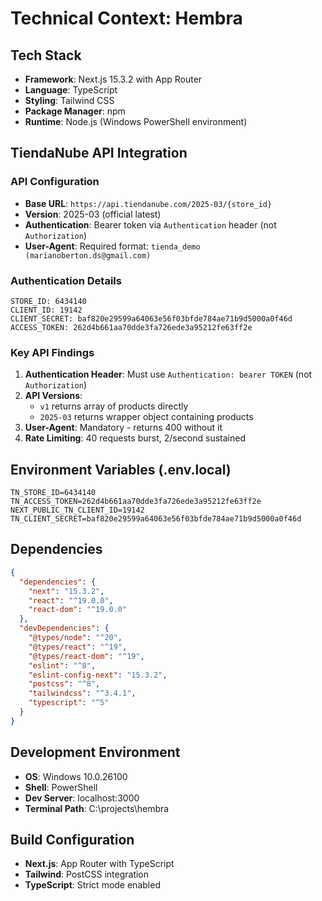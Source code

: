 # Technical Context: Hembra

## Tech Stack
- **Framework**: Next.js 15.3.2 with App Router
- **Language**: TypeScript
- **Styling**: Tailwind CSS
- **Package Manager**: npm
- **Runtime**: Node.js (Windows PowerShell environment)

## TiendaNube API Integration

### API Configuration
- **Base URL**: `https://api.tiendanube.com/2025-03/{store_id}`
- **Version**: 2025-03 (official latest)
- **Authentication**: Bearer token via `Authentication` header (not `Authorization`)
- **User-Agent**: Required format: `tienda_demo (marianoberton.ds@gmail.com)`

### Authentication Details
```
STORE_ID: 6434140
CLIENT_ID: 19142
CLIENT_SECRET: baf820e29599a64063e56f03bfde784ae71b9d5000a0f46d
ACCESS_TOKEN: 262d4b661aa70dde3fa726ede3a95212fe63ff2e
```

### Key API Findings
1. **Authentication Header**: Must use `Authentication: bearer TOKEN` (not `Authorization`)
2. **API Versions**: 
   - `v1` returns array of products directly
   - `2025-03` returns wrapper object containing products
3. **User-Agent**: Mandatory - returns 400 without it
4. **Rate Limiting**: 40 requests burst, 2/second sustained

## Environment Variables (.env.local)
```
TN_STORE_ID=6434140
TN_ACCESS_TOKEN=262d4b661aa70dde3fa726ede3a95212fe63ff2e
NEXT_PUBLIC_TN_CLIENT_ID=19142
TN_CLIENT_SECRET=baf820e29599a64063e56f03bfde784ae71b9d5000a0f46d
```

## Dependencies
```json
{
  "dependencies": {
    "next": "15.3.2",
    "react": "^19.0.0",
    "react-dom": "^19.0.0"
  },
  "devDependencies": {
    "@types/node": "^20",
    "@types/react": "^19",
    "@types/react-dom": "^19",
    "eslint": "^8",
    "eslint-config-next": "15.3.2",
    "postcss": "^8",
    "tailwindcss": "^3.4.1",
    "typescript": "^5"
  }
}
```

## Development Environment
- **OS**: Windows 10.0.26100
- **Shell**: PowerShell
- **Dev Server**: localhost:3000
- **Terminal Path**: C:\projects\hembra

## Build Configuration
- **Next.js**: App Router with TypeScript
- **Tailwind**: PostCSS integration
- **TypeScript**: Strict mode enabled 